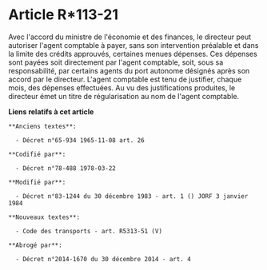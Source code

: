 # Article R*113-21

Avec l'accord du ministre de l'économie et des finances, le directeur peut autoriser l'agent comptable à payer, sans son
intervention préalable et dans la limite des crédits approuvés, certaines menues dépenses. Ces dépenses sont payées soit
directement par l'agent comptable, soit, sous sa responsabilité, par certains agents du port autonome désignés après son
accord par le directeur. L'agent comptable est tenu de justifier, chaque mois, des dépenses effectuées. Au vu des
justifications produites, le directeur émet un titre de régularisation au nom de l'agent comptable.

**Liens relatifs à cet article**

	**Anciens textes**:

	  - Décret n°65-934 1965-11-08 art. 26

	**Codifié par**:

	  - Décret n°78-488 1978-03-22

	**Modifié par**:

	  - Décret n°83-1244 du 30 décembre 1983 - art. 1 () JORF 3 janvier 1984

	**Nouveaux textes**:

	  - Code des transports - art. R5313-51 (V)

	**Abrogé par**:

	  - Décret n°2014-1670 du 30 décembre 2014 - art. 4
